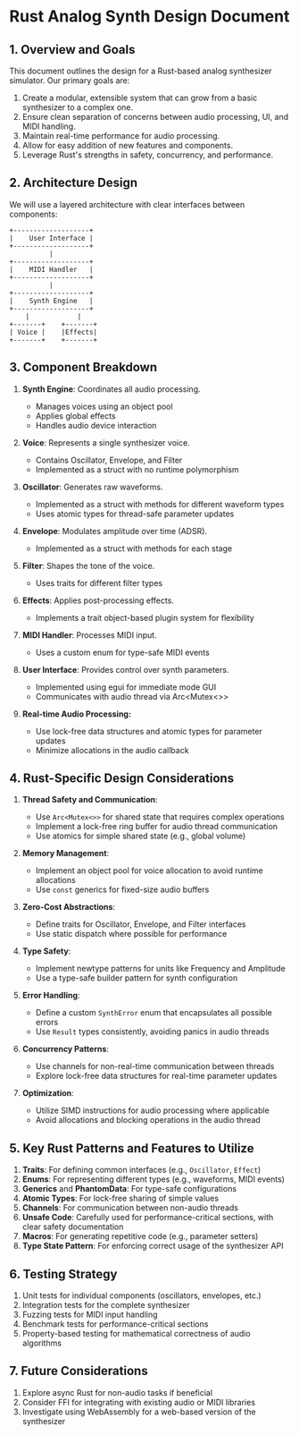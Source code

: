 # Rust Analog Synth Design Document

## 1. Overview and Goals

This document outlines the design for a Rust-based analog synthesizer simulator. Our primary goals are:

1. Create a modular, extensible system that can grow from a basic synthesizer to a complex one.
2. Ensure clean separation of concerns between audio processing, UI, and MIDI handling.
3. Maintain real-time performance for audio processing.
4. Allow for easy addition of new features and components.
5. Leverage Rust's strengths in safety, concurrency, and performance.

## 2. Architecture Design

We will use a layered architecture with clear interfaces between components:

```
+-------------------+
|    User Interface |
+-------------------+
          |
+-------------------+
|    MIDI Handler   |
+-------------------+
          |
+-------------------+
|    Synth Engine   |
+-------------------+
    |            |
+-------+    +-------+
| Voice |    |Effects|
+-------+    +-------+
```

## 3. Component Breakdown

1. **Synth Engine**: Coordinates all audio processing.
   - Manages voices using an object pool
   - Applies global effects
   - Handles audio device interaction

2. **Voice**: Represents a single synthesizer voice.
   - Contains Oscillator, Envelope, and Filter
   - Implemented as a struct with no runtime polymorphism

3. **Oscillator**: Generates raw waveforms.
   - Implemented as a struct with methods for different waveform types
   - Uses atomic types for thread-safe parameter updates

4. **Envelope**: Modulates amplitude over time (ADSR).
   - Implemented as a struct with methods for each stage

5. **Filter**: Shapes the tone of the voice.
   - Uses traits for different filter types

6. **Effects**: Applies post-processing effects.
   - Implements a trait object-based plugin system for flexibility

7. **MIDI Handler**: Processes MIDI input.
   - Uses a custom enum for type-safe MIDI events

8. **User Interface**: Provides control over synth parameters.
   - Implemented using egui for immediate mode GUI
   - Communicates with audio thread via Arc<Mutex<>>

9. **Real-time Audio Processing:**
   - Use lock-free data structures and atomic types for parameter updates
   - Minimize allocations in the audio callback

## 4. Rust-Specific Design Considerations

1. **Thread Safety and Communication**:
   - Use `Arc<Mutex<>>` for shared state that requires complex operations
   - Implement a lock-free ring buffer for audio thread communication
   - Use atomics for simple shared state (e.g., global volume)

2. **Memory Management**:
   - Implement an object pool for voice allocation to avoid runtime allocations
   - Use `const` generics for fixed-size audio buffers

3. **Zero-Cost Abstractions**:
   - Define traits for Oscillator, Envelope, and Filter interfaces
   - Use static dispatch where possible for performance

4. **Type Safety**:
   - Implement newtype patterns for units like Frequency and Amplitude
   - Use a type-safe builder pattern for synth configuration

5. **Error Handling**:
   - Define a custom `SynthError` enum that encapsulates all possible errors
   - Use `Result` types consistently, avoiding panics in audio threads

6. **Concurrency Patterns**:
   - Use channels for non-real-time communication between threads
   - Explore lock-free data structures for real-time parameter updates

7. **Optimization**:
   - Utilize SIMD instructions for audio processing where applicable
   - Avoid allocations and blocking operations in the audio thread

## 5. Key Rust Patterns and Features to Utilize

1. **Traits**: For defining common interfaces (e.g., `Oscillator`, `Effect`)
2. **Enums**: For representing different types (e.g., waveforms, MIDI events)
3. **Generics** and **PhantomData**: For type-safe configurations
4. **Atomic Types**: For lock-free sharing of simple values
5. **Channels**: For communication between non-audio threads
6. **Unsafe Code**: Carefully used for performance-critical sections, with clear safety documentation
7. **Macros**: For generating repetitive code (e.g., parameter setters)
8. **Type State Pattern**: For enforcing correct usage of the synthesizer API

## 6. Testing Strategy

1. Unit tests for individual components (oscillators, envelopes, etc.)
2. Integration tests for the complete synthesizer
3. Fuzzing tests for MIDI input handling
4. Benchmark tests for performance-critical sections
5. Property-based testing for mathematical correctness of audio algorithms

## 7. Future Considerations

1. Explore async Rust for non-audio tasks if beneficial
2. Consider FFI for integrating with existing audio or MIDI libraries
3. Investigate using WebAssembly for a web-based version of the synthesizer
